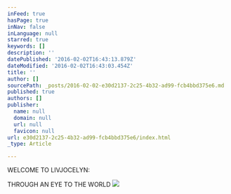 ```yaml
---
inFeed: true
hasPage: true
inNav: false
inLanguage: null
starred: true
keywords: []
description: ''
datePublished: '2016-02-02T16:43:13.879Z'
dateModified: '2016-02-02T16:43:03.454Z'
title: ''
author: []
sourcePath: _posts/2016-02-02-e30d2137-2c25-4b32-ad99-fcb4bbd375e6.md
published: true
authors: []
publisher:
  name: null
  domain: null
  url: null
  favicon: null
url: e30d2137-2c25-4b32-ad99-fcb4bbd375e6/index.html
_type: Article

---
```

WELCOME TO LIVJOCELYN:

THROUGH AN EYE TO THE WORLD
![](https://s3-us-west-2.amazonaws.com/the-grid-img/p/e7211a362036745fff643aa321781939b06017c6.jpg)